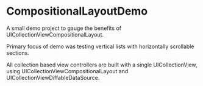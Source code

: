 # CompositionalLayoutDemo
A small demo project to gauge the benefits of UICollectionViewCompositionalLayout. 

Primary focus of demo was testing vertical lists with horizontally scrollable sections. 

All collection based view controllers are built with a single UICollectionView, using UICollectionViewCompositionalLayout and UICollectionViewDiffableDataSource.
